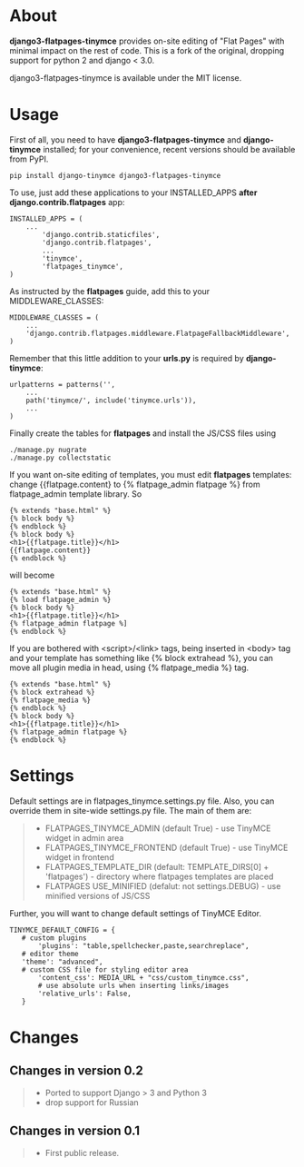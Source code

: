# About

**django3-flatpages-tinymce** provides on-site editing of "Flat Pages"
with minimal impact on the rest of code.  This is a fork of the original,
dropping support for python 2 and django < 3.0.

django3-flatpages-tinymce is available under the MIT license.

# Usage

First of all, you need to have **django3-flatpages-tinymce** and
**django-tinymce** installed; for your convenience, recent versions
should be available from PyPI.

    pip install django-tinymce django3-flatpages-tinymce

To use, just add these applications to your INSTALLED_APPS **after**
**django.contrib.flatpages** app:

    INSTALLED_APPS = (
        ...
            'django.contrib.staticfiles',
            'django.contrib.flatpages',
            ...
            'tinymce',
            'flatpages_tinymce',
    )

As instructed by the **flatpages** guide, add this to your
MIDDLEWARE_CLASSES:

    MIDDLEWARE_CLASSES = (
        ...
        'django.contrib.flatpages.middleware.FlatpageFallbackMiddleware',
    )

Remember that this little addition to your **urls.py** is required by
**django-tinymce**:

    urlpatterns = patterns('',
        ...
        path('tinymce/', include('tinymce.urls')),
        ...
    )

Finally create the tables for **flatpages** and install the JS/CSS files
using

    ./manage.py nugrate
    ./manage.py collectstatic

If you want on-site editing of templates, you must edit **flatpages**
templates: change {{flatpage.content} to {% flatpage_admin flatpage %}
from flatpage_admin template library. So

    {% extends "base.html" %}
    {% block body %}
    {% endblock %}
    {% block body %}
    <h1>{{flatpage.title}}</h1>
    {{flatpage.content}}
    {% endblock %}

will become

    {% extends "base.html" %}
    {% load flatpage_admin %}
    {% block body %}
    <h1>{{flatpage.title}}</h1>
    {% flatpage_admin flatpage %]
    {% endblock %}

If you are bothered with \<script\>/\<link\> tags, being inserted in
\<body\> tag and your template has something like {% block extrahead %},
you can move all plugin media in head, using {% flatpage_media %} tag.

    {% extends "base.html" %}
    {% block extrahead %}
    {% flatpage_media %}
    {% endblock %}
    {% block body %}
    <h1>{{flatpage.title}}</h1>
    {% flatpage_admin flatpage %}
    {% endblock %}

# Settings

Default settings are in flatpages_tinymce.settings.py file. Also, you
can override them in site-wide settings.py file. The main of them are:

> -   FLATPAGES_TINYMCE_ADMIN (default True) - use TinyMCE widget in
>     admin area
> -   FLATPAGES_TINYMCE_FRONTEND (default True) - use TinyMCE widget in
>     frontend
> -   FLATPAGES_TEMPLATE_DIR (default: TEMPLATE_DIRS\[0\] +
>     'flatpages') - directory where flatpages templates are placed
> -   FLATPAGES USE_MINIFIED (defalut: not settings.DEBUG) - use
>     minified versions of JS/CSS

Further, you will want to change default settings of TinyMCE Editor.

    TINYMCE_DEFAULT_CONFIG = {
       # custom plugins
           'plugins': "table,spellchecker,paste,searchreplace",
       # editor theme
       'theme': "advanced",
       # custom CSS file for styling editor area
           'content_css': MEDIA_URL + "css/custom_tinymce.css",
           # use absolute urls when inserting links/images
           'relative_urls': False,
       }

# Changes

## Changes in version 0.2

> -   Ported to support Django \> 3 and Python 3
> -   drop support for Russian

## Changes in version 0.1

> -   First public release.
